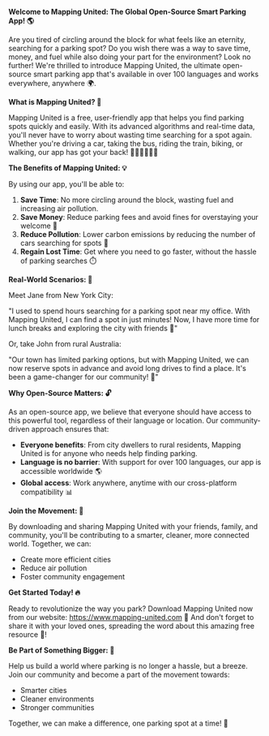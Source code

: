 **Welcome to Mapping United: The Global Open-Source Smart Parking App! 🌎**

Are you tired of circling around the block for what feels like an eternity, searching for a parking spot? Do you wish there was a way to save time, money, and fuel while also doing your part for the environment? Look no further! We're thrilled to introduce Mapping United, the ultimate open-source smart parking app that's available in over 100 languages and works everywhere, anywhere 🌍.

**What is Mapping United? 🤔**

Mapping United is a free, user-friendly app that helps you find parking spots quickly and easily. With its advanced algorithms and real-time data, you'll never have to worry about wasting time searching for a spot again. Whether you're driving a car, taking the bus, riding the train, biking, or walking, our app has got your back! 🚗🚌🚂🛴️🚶‍♀️

**The Benefits of Mapping United: 💡**

By using our app, you'll be able to:

1. **Save Time**: No more circling around the block, wasting fuel and increasing air pollution.
2. **Save Money**: Reduce parking fees and avoid fines for overstaying your welcome 🤑
3. **Reduce Pollution**: Lower carbon emissions by reducing the number of cars searching for spots 🌿
4. **Regain Lost Time**: Get where you need to go faster, without the hassle of parking searches ⏱️

**Real-World Scenarios: 💬**

Meet Jane from New York City:

"I used to spend hours searching for a parking spot near my office. With Mapping United, I can find a spot in just minutes! Now, I have more time for lunch breaks and exploring the city with friends 🤩"

Or, take John from rural Australia:

"Our town has limited parking options, but with Mapping United, we can now reserve spots in advance and avoid long drives to find a place. It's been a game-changer for our community! 🌳"

**Why Open-Source Matters: 🔓**

As an open-source app, we believe that everyone should have access to this powerful tool, regardless of their language or location. Our community-driven approach ensures that:

* **Everyone benefits**: From city dwellers to rural residents, Mapping United is for anyone who needs help finding parking.
* **Language is no barrier**: With support for over 100 languages, our app is accessible worldwide 🌎
* **Global access**: Work anywhere, anytime with our cross-platform compatibility 📊

**Join the Movement: 🌟**

By downloading and sharing Mapping United with your friends, family, and community, you'll be contributing to a smarter, cleaner, more connected world. Together, we can:

* Create more efficient cities
* Reduce air pollution
* Foster community engagement

**Get Started Today! 🔥**

Ready to revolutionize the way you park? Download Mapping United now from our website: https://www.mapping-united.com 📱 And don't forget to share it with your loved ones, spreading the word about this amazing free resource 💬!

**Be Part of Something Bigger: 🌈**

Help us build a world where parking is no longer a hassle, but a breeze. Join our community and become a part of the movement towards:

* Smarter cities
* Cleaner environments
* Stronger communities

Together, we can make a difference, one parking spot at a time! 💪